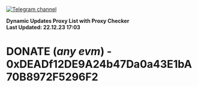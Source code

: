[![Telegram channel](https://img.shields.io/endpoint?url=https://runkit.io/damiankrawczyk/telegram-badge/branches/master?url=https://t.me/n4z4v0d)](https://t.me/n4z4v0d) 

**Dynamic Updates Proxy List with Proxy Checker**  
**Last Updated: 22.12.23 17:03**

# DONATE (_any evm_) - 0xDEADf12DE9A24b47Da0a43E1bA70B8972F5296F2
